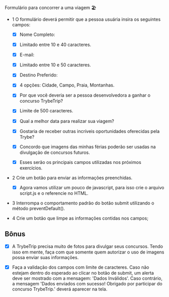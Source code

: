 Formulário para concorrer a uma viagem 🏖️

- 1 O formulário deverá permitir que a pessoa usuária insira os seguintes campos:

    - [x] Nome Completo:
    - [x] Limitado entre 10 e 40 caracteres.
    - [x] E-mail:
    - [x] Limitado entre 10 e 50 caracteres.
    - [x] Destino Preferido:
    - [x] 4 opções: Cidade, Campo, Praia, Montanhas.
    - [x] Por que você deveria ser a pessoa desenvolvedora a ganhar o concurso TrybeTrip?
    - [x] Limite de 500 caracteres.
    - [x] Qual a melhor data para realizar sua viagem?
    - [x] Gostaria de receber outras incríveis oportunidades oferecidas pela Trybe?

    - [x] Concordo que imagens das minhas férias poderão ser usadas na divulgação de concursos futuros.

    - [x] Esses serão os principais campos utilizadas nos próximos exercícios.

- 2 Crie um botão para enviar as informações preenchidas.

    - [x] Agora vamos utilizar um pouco de javascript, para isso crie o arquivo script.js e o referencie no HTML.

- 3 Interrompa o comportamento padrão do botão submit utilizando o método preventDefault().

- 4 Crie um botão que limpe as informações contidas nos campos;


## Bônus

- [x] A TrybeTrip precisa muito de fotos para divulgar seus concursos. Tendo isso em mente, faça com que somente quem autorizar o uso de imagens possa enviar suas informações.

- [x] Faça a validação dos campos com limite de caracteres. Caso não estejam dentro do esperado ao clicar no botão de submit, um alerta deve ser mostrado com a mensagem: 'Dados Inválidos'. Caso contrário, a mensagem 'Dados enviados com sucesso! Obrigado por participar do concurso TrybeTrip.' deverá aparecer na tela.